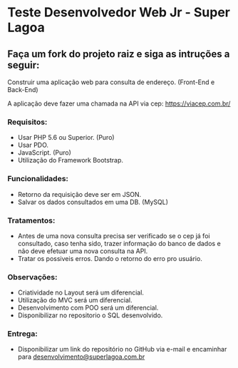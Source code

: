 # Teste Desenvolvedor Web Jr - Super Lagoa

## Faça um fork do projeto raiz e siga as intruções a seguir:

Construir uma aplicação web para consulta de endereço. (Front-End e Back-End)

A aplicação deve fazer uma chamada na API via cep: https://viacep.com.br/

### Requisitos:
  * Usar PHP 5.6 ou Superior. (Puro)
  * Usar PDO.
  * JavaScript. (Puro)
  * Utilização do Framework Bootstrap.

### Funcionalidades:
  * Retorno da requisição deve ser em JSON.
  * Salvar os dados consultados em uma DB. (MySQL)
  
### Tratamentos:
  * Antes de uma nova consulta precisa ser verificado se o cep já foi consultado, caso tenha sido, trazer informação do banco de dados e não deve efetuar uma nova consulta na API.
  * Tratar os possiveis erros. Dando o retorno do erro pro usuário.
  
### Observações: 
  * Criatividade no Layout será um diferencial.
  * Utilização do MVC será um diferencial.
  * Desenvolvimento com POO será um diferencial.
  * Disponibilizar no repositorio o SQL desenvolvido.

### Entrega: 
 * Disponibilizar um link do repositório no GitHub via e-mail e encaminhar para desenvolvimento@superlagoa.com.br